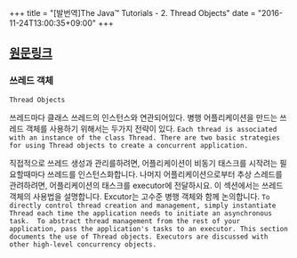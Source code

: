 +++
title = "[발번역]The Java™ Tutorials - 2. Thread Objects"
date = "2016-11-24T13:00:35+09:00"
+++

## [원문링크](http://docs.oracle.com/javase/tutorial/essential/concurrency/threads.html)

### 쓰레드 객체
`Thread Objects`

쓰레드마다 클래스 쓰레드의 인스턴스와 연관되어있다. 병행 어플리케이션을 만드는 쓰레드 객체를 사용하기 위해서는 두가지 전략이 있다. 
`Each thread is associated with an instance of the class Thread. There are two basic strategies for using Thread objects to create a concurrent application.`


직접적으로 쓰레드 생성과 관리를하려면, 어플리케이션이 비동기 태스크를 시작려는 필요할때마다 쓰레드를 인스턴스화합니다. 나머지 어플리케이션으로부터 추상 스레드를 관려하려면, 어플리케이션의 태스크를 executor에 전달하시요. 이 섹션에서는 쓰레드 객체의 사용법을 설명합니다.  Excutor는 고수준 병행 객체와 함께 논의합니다.
`To directly control thread creation and management, simply instantiate Thread each time the application needs to initiate an asynchronous task. 
To abstract thread management from the rest of your application, pass the application's tasks to an executor.
This section documents the use of Thread objects. Executors are discussed with other high-level concurrency objects.`
